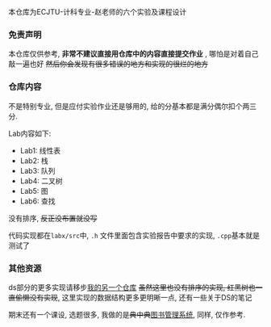 本仓库为ECJTU-计科专业-赵老师的六个实验及课程设计

### 免责声明

本仓库仅供参考, **非常不建议直接用仓库中的内容直接提交作业** , 哪怕是对着自己敲一遍也好 ~~然后你会发现有很多错误的地方和实现的很烂的地方~~



### 仓库内容

不是特别专业, 但是应付实验作业还是够用的, 给的分基本都是满分偶尔扣个两三分.

Lab内容如下:

- Lab1: 线性表
- Lab2: 栈
- Lab3: 队列
- Lab4: 二叉树
- Lab5: 图
- Lab6: 查找

没有排序, ~~反正没布置就没写~~

代码实现都在`labx/src`中, `.h` 文件里面包含实验报告中要求的实现, `.cpp`基本就是测试了



### 其他资源

ds部分的更多实现请移步[我的另一个仓库](https://github.com/ogas-zsbd/DSNotes-with-CodeTemplates) ~~虽然这里也没有排序的实现, 红黑树也一直偷懒没有实现~~, 这里实现的数据结构更多更明晰一点, 还有一些关于DS的笔记

期末还有一个课设, 选题很多, 我做的是~~典中典~~[图书管理系统](https://github.com/ogas-zsbd/LibraryManageSystem), 同样, 仅作参考.

